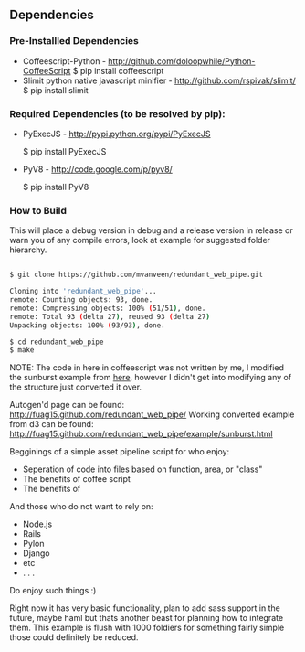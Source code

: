 ## Dependencies

### Pre-Installled Dependencies

  * Coffeescript-Python - http://github.com/doloopwhile/Python-CoffeeScript
    $ pip install coffeescript
  * Slimit python native javascript minifier - http://github.com/rspivak/slimit/
    $ pip install slimit
    
### Required Dependencies (to be resolved by pip):
  * PyExecJS - http://pypi.python.org/pypi/PyExecJS

    $ pip install PyExecJS
  * PyV8 - http://code.google.com/p/pyv8/

    $ pip install PyV8

### How to Build

This will place a debug version in debug and a release version in 
release or warn you of any compile errors, look at example for 
suggested folder hierarchy.

```bash

$ git clone https://github.com/mvanveen/redundant_web_pipe.git

Cloning into 'redundant_web_pipe'...
remote: Counting objects: 93, done.
remote: Compressing objects: 100% (51/51), done.
remote: Total 93 (delta 27), reused 93 (delta 27)
Unpacking objects: 100% (93/93), done.

$ cd redundant_web_pipe
$ make

```

NOTE: The code in here in coffeescript was not written by me, I 
modified the sunburst example from [here](https://github.com/mbostock/d3), 
however I didn't get into modifying any of the structure just converted it over.

Autogen'd page can be found: http://fuag15.github.com/redundant_web_pipe/
Working converted example from d3 can be found: http://fuag15.github.com/redundant_web_pipe/example/sunburst.html

Begginings of a simple asset pipeline script for who enjoy:
  * Seperation of code into files based on function, area, or "class"
  * The benefits of coffee script
  * The benefits of 

And those who do not want to rely on:
  * Node.js
  * Rails
  * Pylon
  * Django
  * etc
  * . . .

Do enjoy such things :)

Right now it has very basic functionality, plan to add sass support in the future, maybe haml but thats another beast for planning how to integrate them. This example is flush with 1000 foldiers for something fairly simple those could definitely be reduced.

